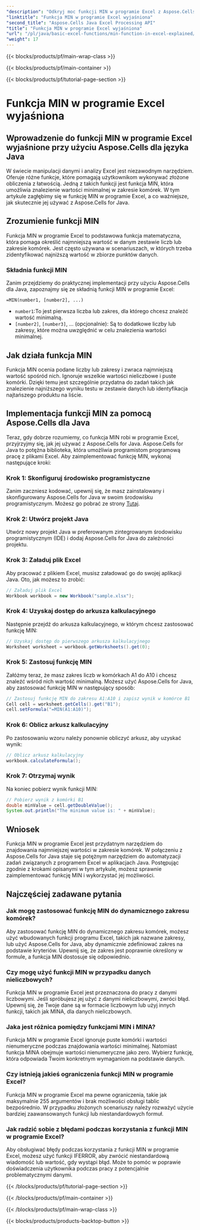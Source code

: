 ```yaml
---
"description": "Odkryj moc funkcji MIN w programie Excel z Aspose.Cells dla Javy. Naucz się bez wysiłku znajdować wartości minimalne."
"linktitle": "Funkcja MIN w programie Excel wyjaśniona"
"second_title": "Aspose.Cells Java Excel Processing API"
"title": "Funkcja MIN w programie Excel wyjaśniona"
"url": "/pl/java/basic-excel-functions/min-function-in-excel-explained/"
"weight": 17
---
```


{{< blocks/products/pf/main-wrap-class >}}

{{< blocks/products/pf/main-container >}}

{{< blocks/products/pf/tutorial-page-section >}}

# Funkcja MIN w programie Excel wyjaśniona


## Wprowadzenie do funkcji MIN w programie Excel wyjaśnione przy użyciu Aspose.Cells dla języka Java

W świecie manipulacji danymi i analizy Excel jest niezawodnym narzędziem. Oferuje różne funkcje, które pomagają użytkownikom wykonywać złożone obliczenia z łatwością. Jedną z takich funkcji jest funkcja MIN, która umożliwia znalezienie wartości minimalnej w zakresie komórek. W tym artykule zagłębimy się w funkcję MIN w programie Excel, a co ważniejsze, jak skutecznie jej używać z Aspose.Cells for Java.

## Zrozumienie funkcji MIN

Funkcja MIN w programie Excel to podstawowa funkcja matematyczna, która pomaga określić najmniejszą wartość w danym zestawie liczb lub zakresie komórek. Jest często używana w scenariuszach, w których trzeba zidentyfikować najniższą wartość w zbiorze punktów danych.

### Składnia funkcji MIN

Zanim przejdziemy do praktycznej implementacji przy użyciu Aspose.Cells dla Java, zapoznajmy się ze składnią funkcji MIN w programie Excel:

```
=MIN(number1, [number2], ...)
```

- `number1`:To jest pierwsza liczba lub zakres, dla którego chcesz znaleźć wartość minimalną.
- `[number2]`, `[number3]`, ... (opcjonalnie): Są to dodatkowe liczby lub zakresy, które można uwzględnić w celu znalezienia wartości minimalnej.

## Jak działa funkcja MIN

Funkcja MIN ocenia podane liczby lub zakresy i zwraca najmniejszą wartość spośród nich. Ignoruje wszelkie wartości nieliczbowe i puste komórki. Dzięki temu jest szczególnie przydatna do zadań takich jak znalezienie najniższego wyniku testu w zestawie danych lub identyfikacja najtańszego produktu na liście.

## Implementacja funkcji MIN za pomocą Aspose.Cells dla Java

Teraz, gdy dobrze rozumiemy, co funkcja MIN robi w programie Excel, przyjrzyjmy się, jak jej używać z Aspose.Cells for Java. Aspose.Cells for Java to potężna biblioteka, która umożliwia programistom programową pracę z plikami Excel. Aby zaimplementować funkcję MIN, wykonaj następujące kroki:

### Krok 1: Skonfiguruj środowisko programistyczne

Zanim zaczniesz kodować, upewnij się, że masz zainstalowany i skonfigurowany Aspose.Cells for Java w swoim środowisku programistycznym. Możesz go pobrać ze strony [Tutaj](https://releases.aspose.com/cells/java/).

### Krok 2: Utwórz projekt Java

Utwórz nowy projekt Java w preferowanym zintegrowanym środowisku programistycznym (IDE) i dodaj Aspose.Cells for Java do zależności projektu.

### Krok 3: Załaduj plik Excel

Aby pracować z plikiem Excel, musisz załadować go do swojej aplikacji Java. Oto, jak możesz to zrobić:

```java
// Załaduj plik Excel
Workbook workbook = new Workbook("sample.xlsx");
```

### Krok 4: Uzyskaj dostęp do arkusza kalkulacyjnego

Następnie przejdź do arkusza kalkulacyjnego, w którym chcesz zastosować funkcję MIN:

```java
// Uzyskaj dostęp do pierwszego arkusza kalkulacyjnego
Worksheet worksheet = workbook.getWorksheets().get(0);
```

### Krok 5: Zastosuj funkcję MIN

Załóżmy teraz, że masz zakres liczb w komórkach A1 do A10 i chcesz znaleźć wśród nich wartość minimalną. Możesz użyć Aspose.Cells for Java, aby zastosować funkcję MIN w następujący sposób:

```java
// Zastosuj funkcję MIN do zakresu A1:A10 i zapisz wynik w komórce B1
Cell cell = worksheet.getCells().get("B1");
cell.setFormula("=MIN(A1:A10)");
```

### Krok 6: Oblicz arkusz kalkulacyjny

Po zastosowaniu wzoru należy ponownie obliczyć arkusz, aby uzyskać wynik:

```java
// Oblicz arkusz kalkulacyjny
workbook.calculateFormula();
```

### Krok 7: Otrzymaj wynik

Na koniec pobierz wynik funkcji MIN:

```java
// Pobierz wynik z komórki B1
double minValue = cell.getDoubleValue();
System.out.println("The minimum value is: " + minValue);
```

## Wniosek

Funkcja MIN w programie Excel jest przydatnym narzędziem do znajdowania najmniejszej wartości w zakresie komórek. W połączeniu z Aspose.Cells for Java staje się potężnym narzędziem do automatyzacji zadań związanych z programem Excel w aplikacjach Java. Postępując zgodnie z krokami opisanymi w tym artykule, możesz sprawnie zaimplementować funkcję MIN i wykorzystać jej możliwości.

## Najczęściej zadawane pytania

### Jak mogę zastosować funkcję MIN do dynamicznego zakresu komórek?

Aby zastosować funkcję MIN do dynamicznego zakresu komórek, możesz użyć wbudowanych funkcji programu Excel, takich jak nazwane zakresy, lub użyć Aspose.Cells for Java, aby dynamicznie zdefiniować zakres na podstawie kryteriów. Upewnij się, że zakres jest poprawnie określony w formule, a funkcja MIN dostosuje się odpowiednio.

### Czy mogę użyć funkcji MIN w przypadku danych nieliczbowych?

Funkcja MIN w programie Excel jest przeznaczona do pracy z danymi liczbowymi. Jeśli spróbujesz jej użyć z danymi nieliczbowymi, zwróci błąd. Upewnij się, że Twoje dane są w formacie liczbowym lub użyj innych funkcji, takich jak MINA, dla danych nieliczbowych.

### Jaka jest różnica pomiędzy funkcjami MIN i MINA?

Funkcja MIN w programie Excel ignoruje puste komórki i wartości nienumeryczne podczas znajdowania wartości minimalnej. Natomiast funkcja MINA obejmuje wartości nienumeryczne jako zero. Wybierz funkcję, która odpowiada Twoim konkretnym wymaganiom na podstawie danych.

### Czy istnieją jakieś ograniczenia funkcji MIN w programie Excel?

Funkcja MIN w programie Excel ma pewne ograniczenia, takie jak maksymalnie 255 argumentów i brak możliwości obsługi tablic bezpośrednio. W przypadku złożonych scenariuszy należy rozważyć użycie bardziej zaawansowanych funkcji lub niestandardowych formuł.

### Jak radzić sobie z błędami podczas korzystania z funkcji MIN w programie Excel?

Aby obsługiwać błędy podczas korzystania z funkcji MIN w programie Excel, możesz użyć funkcji IFERROR, aby zwrócić niestandardową wiadomość lub wartość, gdy wystąpi błąd. Może to pomóc w poprawie doświadczenia użytkownika podczas pracy z potencjalnie problematycznymi danymi.

{{< /blocks/products/pf/tutorial-page-section >}}

{{< /blocks/products/pf/main-container >}}

{{< /blocks/products/pf/main-wrap-class >}}

{{< blocks/products/products-backtop-button >}}